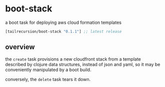 # boot-stack

a boot task for deploying aws cloud formation templates

[](dependency)
```clojure
[tailrecursion/boot-stack "0.1.1"] ;; latest release
```
[](/dependency)

## overview

the `create` task provisions a new cloudfront stack from a template described
by clojure data structures, instead of json and yaml, so it may be conveniently
manipulated by a boot build.

conversely, the `delete` task tears it down.

